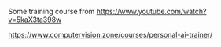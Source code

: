Some training course from https://www.youtube.com/watch?v=5kaX3ta398w

https://www.computervision.zone/courses/personal-ai-trainer/